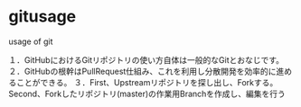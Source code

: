 # gitusage
usage of git

１．GitHubにおけるGitリポジトリの使い方自体は一般的なGitとおなじです。
２．GitHubの根幹はPullRequest仕組み、これを利用し分散開発を効率的に進めることができる。
３．First、Upstreamリポジトリを探し出し、Forkする。Second、Forkしたリポジトリ(master)の作業用Branchを作成し、編集を行う
